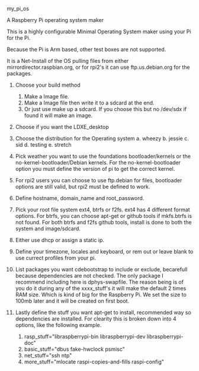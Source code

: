 my_pi_os

A Raspberry Pi operating system maker

This is a highly configurable Minimal Operating System maker using your Pi for the Pi.

Because the Pi is Arm based, other test boxes are not supported.

It is a Net-Install of the OS pulling files from either mirrordirector.raspbian.org,
	or for rpi2's it can use ftp.us.debian.org for the packages.

1. Choose your build method
	1. Make a Image file.
	2. Make a Image file then write it to a sdcard at the end.
	3. Or just use make up a sdcard. If you choose this but no /dev/sdx if found it will make an image.

2. Choose if you want the LDXE_desktop

3. Choose the distribution for the Operating system
    a. wheezy
    b. jessie
    c. sid
    d. testing
    e. stretch

4. Pick weather you want to use the foundations bootloader/kernels or the no-kernel-bootloader/Debian kernels.
    For the no-kernel-bootloader option you must define the version of pi to get the correct kernel.

5. For rpi2 users you can choose to use ftp.debian for files, bootloader options are still valid, but rpi2 must be defined to work.

6. Define hostname, domain_name and root_password.

7. Pick your root file system ext4, btrfs or f2fs. ext4 has 4 different format options.
    For btrfs, you can choose apt-get or github tools if mkfs.btrfs is not found.
    For both btrfs and f2fs github tools, install is done to both the system and image/sdcard.

8. Either use dhcp or assign a static ip.

9. Define your timezone, locales and keyboard, or rem out or leave blank to use currect profiles from your pi.

10. List packages you want cdebootstrap to include or exclude, becarefull because dependencies are not checked.
     The only package I recommend including here is dphys-swapfile.
      The reason being is of you do it during any of the xxxx_stuff's it will make the default 2 times RAM size.
      Which is kind of big for the Raspberry Pi.
      We set the size to 100mb later and it will be created on first boot.

11. Lastly define the stuff you want apt-get to install, recommended way so dependencies are installed.
    For clearity this is broken down into 4 options, like the following example.
    
      1. rasp_stuff="libraspberrypi-bin libraspberrypi-dev libraspberrypi-doc"
      2. basic_stuff="dbus fake-hwclock psmisc"
      3. net_stuff="ssh ntp"
      4. more_stuff="mlocate raspi-copies-and-fills raspi-config"














